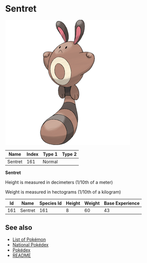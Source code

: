 # Sentret


![Sentret](images/161.png)

| **Name** | **Index** | **Type 1** | **Type 2** |
|----|----|----|----|
| Sentret | 161 | Normal  |  |

**Sentret** 


Height is measured in decimeters (1/10th of a meter)

Weight is measured in hectograms (1/10th of a kilogram)

| **Id** | **Name** | **Species Id** | **Height** | **Weight** | **Base Experience** |
|--------|----------|----------------|------------|------------|---------------------|
| 161 | Sentret | 161 | 8 | 60 | 43 |


## See also

- [List of Pokémon](../pokemon.md)
- [National Pokédex](../national_pokedex.md)
- [Pokédex](../pokedex.md)
- [README](../README.md)

